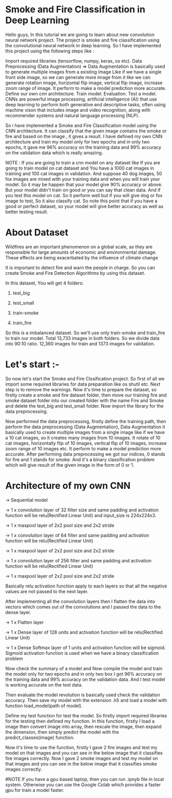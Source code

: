 # Smoke and Fire Classification in Deep Learning

Hello guys, In this tutorial we are going to learn about new convolution neural network project. The project is smoke and fire classification using the convolutional neural network in deep learning. So I have implemented this project using the following steps like :

Import required libraries (tensorflow, numpy, keras, os etc).
Data Preprocessing (Data Augmentation) => Data Augmentation is basically used to generate multiple images from a existing image Like if we have a single front side image, so we can generate more image from it like we can generate rotation image, horizontal flip image, vertical flip image, increase zoom range of image. It perform to make a model prediction more accurate.
 Define our own cnn architecture. 
Train model. 
Evaluation.
Test a model.
CNNs are powerful image processing, artificial intelligence (AI) that use deep learning to perform both generative and descriptive tasks, often using machine vison that includes image and video recognition, along with recommender systems and natural language processing (NLP).

So i have implemented a Smoke and Fire Classification model using the CNN architecture. It can classify that the given image contains the smoke or fire and based on the image , it gives a result. I have defined my own CNN architecture and train my model only for two epochs and in only two epochs, it gave me 96% accuracy on the training data and 99% accuracy on the validation data which is really amazing.

NOTE : If you are going to train a cnn model on any dataset like If you are going to train model on cat dataset and You have a 1000 cat images in training and 100 cat images in validation. And suppose 40 dog images, 50 fox images are mixed with your training data and when you will train your model. So it may be happen that your model give 90% accuracy or above. But your model didn't train on good or you can say that clean data. And if you test this model on cat. So it perform well but if you will give dog or fox image to test, So it also classify cat. So note this point that if you have a good or perfect dataset, so your model will give better accuracy as well as better testing result.


# About Dataset
Wildfires are an important phenomenon on a global scale, as they are responsible for large amounts of economic and environmental damage. These effects are being exacerbated by the influence of climate change

It is important to detect fire and warn the people in charge. So you can create Smoke and Fire Detection Algorithms by using this dataset.

In this dataset, You will get 4 folders:

1. test_big

2. test_small

3. train-smoke

4. train_fire



So this is a imbalanced dataset. So we'll use only train-smoke and train_fire to train our model. Total 13,733 images in both folders. So we divide data into 90:10 ratio. 12,360 images for train and 1373 images for validation.


# Let's start :-
So now let's start the Smoke and Fire Clssification project. So first of all we import some required libraries for data preparation like os shutil etc. Next step is to remove the warnings. Now it's time to prepare the dataset, so firstly create a smoke and fire dataset folder, then move our training fire and smoke dataset folder into our created folder with the name Fire and Smoke and delete the test_big and test_small folder. Now import the library for the data preprocessing.

Now performed the data preprocessing, firstly define the training path, then perform the data preprocessing (Data Augmentation), Data Augmentation it basically used to create multiple images from a single image like if we have a 10 cat images, so it creates many images from 10 images. It rotate of 10 cat images, horizontally flip of 10 images, vertical flip of 10 images, increase zoom range of 10 images etc. It perform to make a model prediction more accurate. After performing data preprocessing we got our indices, 0 stands for fire and 1 stands for smoke. And it's a binary classification problem which will give result of the given image in the form of 0 or 1.

# Architecture of my own CNN
→ Sequential model

→ 1 x convolution layer of 32 filter size and same padding and activation function will be relu(Rectified Linear Unit) and input_size is 224x224x3.

→ 1 x maxpool layer of 2x2 pool size and 2x2 stride 

→ 1 x convolution layer of 64 filter and same padding and activation function will be relu(Rectified Linear Unit)

→ 1 x maxpool layer of 2x2 pool size and 2x2 stride 

→ 1 x convolution layer of 256 filter and same padding and activation function will be relu(Rectified Linear Unit)

→ 1 x maxpool layer of 2x2 pool size and 2x2 stride 

Basically relu activation function apply to each layers so that all the negative values are not passed to the next layer.

After implementing all the convolution layers then I flatten the data into vectors which comes out of the convolutions and I passed the data to the dense layer.

→ 1 x Flatten layer  

→ 1 x Dense layer of 128 units and activation function will be relu(Rectified Linear Unit)

→ 1 x Dense Softmax layer of 1 units and activation function will be sigmoid. Sigmoid activation function is used when we have a binary classification problem

Now check the summary of a model and Now compile the model and train the model only for two epochs and in only two box I got 96% accuracy on the training data and 99% accuracy on the validation data. And I test model is working accurate on the test data.

Then evaluate the model revolution is basically used check the validation accuracy. Then save my model with the extension .h5 and load a model with function load_model(path of model).

Define my test function for test the model. So firstly import required libraries for the testing then defined my function. In this function, firstly I load a image then convert image into array, then rescale the image, then expand the dimension, then simply predict the model with the predict_classes(image) function.

Now it's time to use the function, firstly I gave 2 fire images and test my model on that images and you can see in the below image that it classifies fire images correctly.
Now I gave 2 smoke images and test my model on that images and you can see in the below image that it classifies smoke images correctly.


#NOTE
If you have a gpu based laptop, then you can run .ipnyb file in local system. Otherwise you can use the Google Colab which provides a faster gpu for train a model faster.

